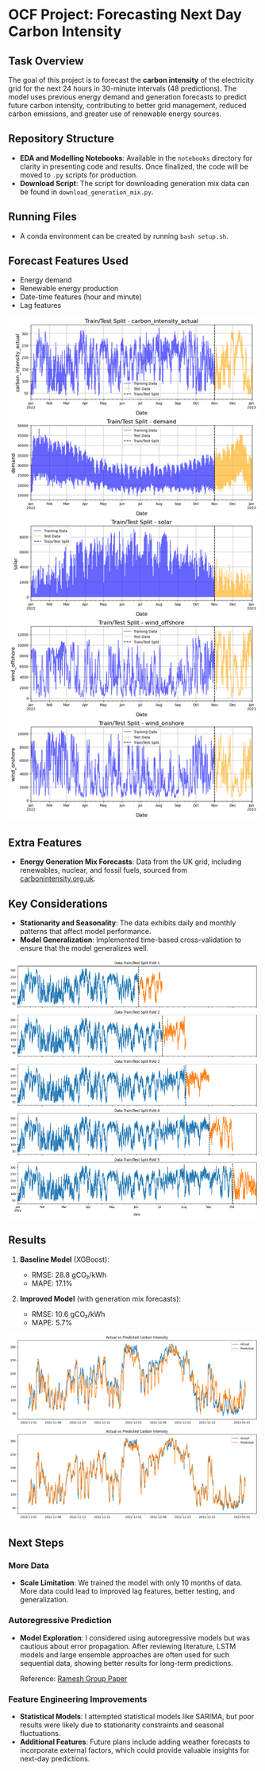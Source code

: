 # OCF Project: Forecasting Next Day Carbon Intensity

## Task Overview

The goal of this project is to forecast the **carbon intensity** of the electricity grid for the next 24 hours in 30-minute intervals (48 predictions). The model uses previous energy demand and generation forecasts to predict future carbon intensity, contributing to better grid management, reduced carbon emissions, and greater use of renewable energy sources.

## Repository Structure

- **EDA and Modelling Notebooks**: Available in the `notebooks` directory for clarity in presenting code and results. Once finalized, the code will be moved to `.py` scripts for production.
- **Download Script**: The script for downloading generation mix data can be found in `download_generation_mix.py`.

## Running Files

- A conda environment can be created by running `bash setup.sh`.


## Forecast Features Used

- Energy demand
- Renewable energy production
- Date-time features (hour and minute)
- Lag features

![Feature Picture](misc/features.png)

## Extra Features

- **Energy Generation Mix Forecasts**: Data from the UK grid, including renewables, nuclear, and fossil fuels, sourced from [carbonintensity.org.uk](https://carbonintensity.org.uk/).

## Key Considerations

- **Stationarity and Seasonality**: The data exhibits daily and monthly patterns that affect model performance.
- **Model Generalization**: Implemented time-based cross-validation to ensure that the model generalizes well.

![Cross-Validation Plot](misc/cross_val.png)

## Results

1. **Baseline Model** (XGBoost):
   - RMSE: 28.8 gCO₂/kWh
   - MAPE: 17.1%

2. **Improved Model** (with generation mix forecasts):
   - RMSE: 10.6 gCO₂/kWh
   - MAPE: 5.7%

![Second Best Model](misc/second_best.png)
![Best Model](misc/best_model.png)

## Next Steps

### More Data

- **Scale Limitation**: We trained the model with only 10 months of data. More data could lead to improved lag features, better testing, and generalization.

### Autoregressive Prediction

- **Model Exploration**: I considered using autoregressive models but was cautious about error propagation. After reviewing literature, LSTM models and large ensemble approaches are often used for such sequential data, showing better results for long-term predictions.
  
  Reference: [Ramesh Group Paper](https://groups.cs.umass.edu/ramesh/wp-content/uploads/sites/3/2022/09/buildsys2022-final282.pdf)

### Feature Engineering Improvements

- **Statistical Models**: I attempted statistical models like SARIMA, but poor results were likely due to stationarity constraints and seasonal fluctuations.
- **Additional Features**: Future plans include adding weather forecasts to incorporate external factors, which could provide valuable insights for next-day predictions.
